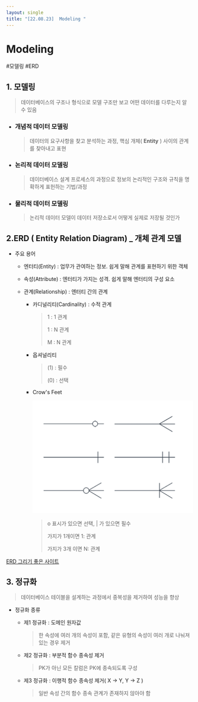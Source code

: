 ```yaml
---
layout: single
title: "[22.08.23]  Modeling "
---
```

# Modeling

#모델링 #ERD

## 1. 모델링

> 데이터베이스의 구조나 형식으로 모델 구조만 보고 어떤 데이터를 다루는지 알 수 있음

- ### 개념적 데이터 모델링

  > 데이터의 요구사항을 찾고 분석하는 과정, 핵심 개체( **Entity** ) 사이의 관계를 찾아내고 표현

- ### 논리적 데이터 모델링

  > 데이터베이스 설계 프로세스의 과정으로 정보의 논리적인 구조와 규칙을 명확하게 표헌하는 기법/과정

- ### 물리적 데이터 모델링

  > 논리적 데이터 모델이 데이터 저장소로서 어떻게 실제로 저장될 것인가





## 2.ERD ( Entity Relation Diagram) _ 개체 관계 모델

- 주요 용어

  - 엔터티(Entity) : 업무가 관여하는 정보. 쉽게 말해 관계를 표현하기 위한 객체

  - 속성(Attribute) : 엔터티가 가지는 성격. 쉽게 말해 엔터티의 구성 요소

  - 관계(Relationship) : 엔터티 간의 관계

    - 카디널리티(Cardinality) : 수적 관계

      > 1 : 1 관계
      >
      > 1 : N 관계
      >
      > M : N 관계

    - 옵셔널리티

      > (1) : 필수
      >
      > (0) : 선택

    - Crow's Feet

      ![image-20220824233905762](https://github.com/hvvany/hvvany.github.io/blob/master/_posts/2022-08-23-modeling.assets/image-20220824233905762.png?raw=true)

      > o 표시가 있으면 선택, | 가 있으면 필수
      >
      > 가지가 1개이면 1: 관계
      >
      > 가지가 3개 이면 N: 관계



[ERD 그리기 좋은 사이트](https://draw.io/)





## 3. 정규화

> 데이터베이스 테이블을 설계하는 과정에서 중복성을 제거하여 성능을 향상

- 정규화 종류

  - 제1 정규화 : 도메인 원자값

    > 한 속성에 여러 개의 속성이 포함, 같은 유형의 속성이 여러 개로 나눠져 있는 경우 제거

  - 제2 정규화 : 부분적 함수 종속성 제거

    > PK가 아닌 모든 칼럼은 PK에 종속되도록 구성

  - 제3 정규화 : 이행적 함수 종속성 제거( X -> Y,  Y -> Z )

    > 일반 속성 간의 함수 종속 관계가 존재하지 않아야 함
